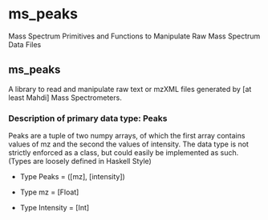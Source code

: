 # ms_peaks
Mass Spectrum Primitives and Functions to Manipulate Raw Mass Spectrum Data Files


## ms_peaks

A library to read and manipulate raw text or mzXML files generated by [at least Mahdi] Mass Spectrometers.

### Description of primary data type: Peaks

Peaks are a tuple of two numpy arrays, of which the first array contains values of mz and the
second the values of intensity. The data type is not strictly enforced as a class,
but could easily be implemented as such. (Types are loosely defined in Haskell Style)

- Type Peaks = ([mz], [intensity])

- Type mz = [Float]

- Type Intensity = [Int]
